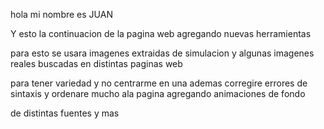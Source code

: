 hola mi nombre es JUAN 

Y esto la continuacion de la pagina web agregando nuevas herramientas


para esto se usara imagenes extraidas de simulacion y algunas imagenes reales buscadas en distintas paginas web

para tener variedad y no centrarme en una ademas corregire errores de sintaxis y ordenare mucho ala pagina agregando animaciones de fondo 

de distintas fuentes y mas 



